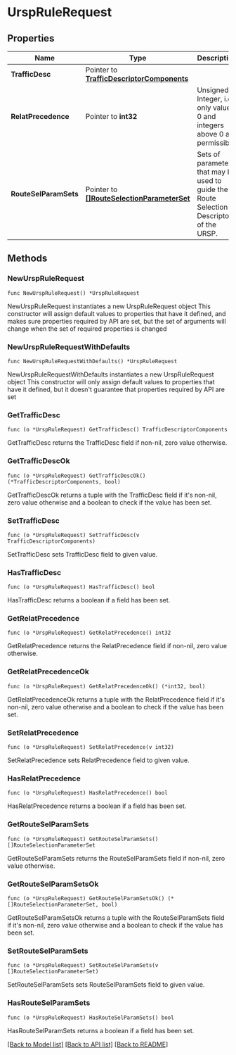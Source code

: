 # UrspRuleRequest

## Properties

Name | Type | Description | Notes
------------ | ------------- | ------------- | -------------
**TrafficDesc** | Pointer to [**TrafficDescriptorComponents**](TrafficDescriptorComponents.md) |  | [optional] 
**RelatPrecedence** | Pointer to **int32** | Unsigned Integer, i.e. only value 0 and integers above 0 are permissible. | [optional] 
**RouteSelParamSets** | Pointer to [**[]RouteSelectionParameterSet**](RouteSelectionParameterSet.md) | Sets of parameters that may be used to guide the Route Selection Descriptors of the URSP. | [optional] 

## Methods

### NewUrspRuleRequest

`func NewUrspRuleRequest() *UrspRuleRequest`

NewUrspRuleRequest instantiates a new UrspRuleRequest object
This constructor will assign default values to properties that have it defined,
and makes sure properties required by API are set, but the set of arguments
will change when the set of required properties is changed

### NewUrspRuleRequestWithDefaults

`func NewUrspRuleRequestWithDefaults() *UrspRuleRequest`

NewUrspRuleRequestWithDefaults instantiates a new UrspRuleRequest object
This constructor will only assign default values to properties that have it defined,
but it doesn't guarantee that properties required by API are set

### GetTrafficDesc

`func (o *UrspRuleRequest) GetTrafficDesc() TrafficDescriptorComponents`

GetTrafficDesc returns the TrafficDesc field if non-nil, zero value otherwise.

### GetTrafficDescOk

`func (o *UrspRuleRequest) GetTrafficDescOk() (*TrafficDescriptorComponents, bool)`

GetTrafficDescOk returns a tuple with the TrafficDesc field if it's non-nil, zero value otherwise
and a boolean to check if the value has been set.

### SetTrafficDesc

`func (o *UrspRuleRequest) SetTrafficDesc(v TrafficDescriptorComponents)`

SetTrafficDesc sets TrafficDesc field to given value.

### HasTrafficDesc

`func (o *UrspRuleRequest) HasTrafficDesc() bool`

HasTrafficDesc returns a boolean if a field has been set.

### GetRelatPrecedence

`func (o *UrspRuleRequest) GetRelatPrecedence() int32`

GetRelatPrecedence returns the RelatPrecedence field if non-nil, zero value otherwise.

### GetRelatPrecedenceOk

`func (o *UrspRuleRequest) GetRelatPrecedenceOk() (*int32, bool)`

GetRelatPrecedenceOk returns a tuple with the RelatPrecedence field if it's non-nil, zero value otherwise
and a boolean to check if the value has been set.

### SetRelatPrecedence

`func (o *UrspRuleRequest) SetRelatPrecedence(v int32)`

SetRelatPrecedence sets RelatPrecedence field to given value.

### HasRelatPrecedence

`func (o *UrspRuleRequest) HasRelatPrecedence() bool`

HasRelatPrecedence returns a boolean if a field has been set.

### GetRouteSelParamSets

`func (o *UrspRuleRequest) GetRouteSelParamSets() []RouteSelectionParameterSet`

GetRouteSelParamSets returns the RouteSelParamSets field if non-nil, zero value otherwise.

### GetRouteSelParamSetsOk

`func (o *UrspRuleRequest) GetRouteSelParamSetsOk() (*[]RouteSelectionParameterSet, bool)`

GetRouteSelParamSetsOk returns a tuple with the RouteSelParamSets field if it's non-nil, zero value otherwise
and a boolean to check if the value has been set.

### SetRouteSelParamSets

`func (o *UrspRuleRequest) SetRouteSelParamSets(v []RouteSelectionParameterSet)`

SetRouteSelParamSets sets RouteSelParamSets field to given value.

### HasRouteSelParamSets

`func (o *UrspRuleRequest) HasRouteSelParamSets() bool`

HasRouteSelParamSets returns a boolean if a field has been set.


[[Back to Model list]](../README.md#documentation-for-models) [[Back to API list]](../README.md#documentation-for-api-endpoints) [[Back to README]](../README.md)


